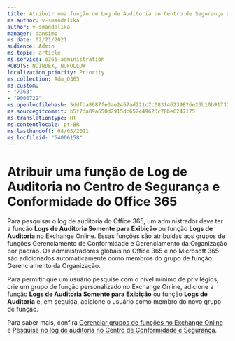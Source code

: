 ```yaml
---
title: Atribuir uma função de Log de Auditoria no Centro de Segurança e Conformidade do Office 365
ms.author: v-smandalika
author: v-smandalika
manager: dansimp
ms.date: 02/21/2021
audience: Admin
ms.topic: article
ms.service: o365-administration
ROBOTS: NOINDEX, NOFOLLOW
localization_priority: Priority
ms.collection: Adm_O365
ms.custom:
- "7363"
- "9000722"
ms.openlocfilehash: 5ddfda8687fe3ae2467ad221c7c083f46239826e23b10b91732ea06fd4649f3e
ms.sourcegitcommit: b5f7da89a650d2915dc652449623c78be6247175
ms.translationtype: HT
ms.contentlocale: pt-BR
ms.lasthandoff: 08/05/2021
ms.locfileid: "54006158"
---
```

# <a name="assign-an-audit-log-role-in-the-office-365-security--compliance-center"></a>Atribuir uma função de Log de Auditoria no Centro de Segurança e Conformidade do Office 365

Para pesquisar o log de auditoria do Office 365, um administrador deve ter a função **Logs de Auditoria Somente para Exibição** ou função **Logs de Auditoria** no Exchange Online. Essas funções são atribuídas aos grupos de funções Gerenciamento de Conformidade e Gerenciamento da Organização por padrão. Os administradores globais no Office 365 e no Microsoft 365 são adicionados automaticamente como membros do grupo de função Gerenciamento da Organização.

Para permitir que um usuário pesquise com o nível mínimo de privilégios, crie um grupo de função personalizado no Exchange Online, adicione a função **Logs de Auditoria Somente para Exibição** ou função **Logs de Auditoria** e, em seguida, adicione o usuário como membro do novo grupo de função.

Para saber mais, confira [Gerenciar grupos de funções no Exchange Online](https://docs.microsoft.com/Exchange/permissions-exo/role-groups) e [Pesquise no log de auditoria no Centro de Conformidade e Segurança](https://docs.microsoft.com/microsoft-365/compliance/search-the-audit-log-in-security-and-compliance).